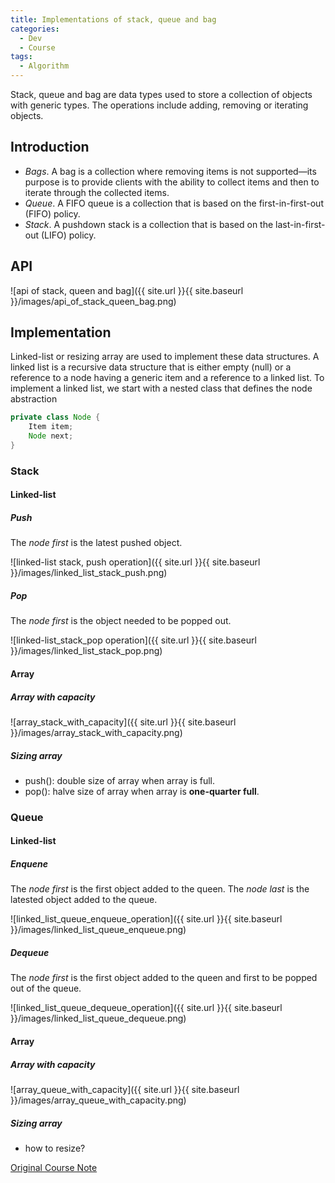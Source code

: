 ```yaml
---
title: Implementations of stack, queue and bag
categories:
  - Dev
  - Course
tags:
  - Algorithm
---
```


Stack, queue and bag are data types used to store a collection of objects with generic types. The operations include adding, removing or iterating objects.

## Introduction

* *Bags*. A bag is a collection where removing items is not supported—its purpose is to provide clients with the ability to collect items and then to iterate through the collected items.  
* *Queue*. A FIFO queue is a collection that is based on the first-in-first-out (FIFO) policy.  
* *Stack*. A pushdown stack is a collection that is based on the last-in-first-out (LIFO) policy. 

## API
![api of stack, queen and bag]({{ site.url }}{{ site.baseurl }}/images/api_of_stack_queen_bag.png)

## Implementation

Linked-list or resizing array are used to implement these data structures. A linked list is a recursive data structure that is either empty (null) or a reference to a node having a generic item and a reference to a linked list. To implement a linked list, we start with a nested class that defines the node abstraction

```java
private class Node {
    Item item;
    Node next;
}
```

### Stack

#### Linked-list

##### Push

The *node first* is the latest pushed object.

![linked-list stack, push operation]({{ site.url }}{{ site.baseurl }}/images/linked_list_stack_push.png)

##### Pop

The *node first* is the object needed to be popped out.

![linked-list_stack_pop operation]({{ site.url }}{{ site.baseurl }}/images/linked_list_stack_pop.png)

#### Array

##### Array with capacity

![array_stack_with_capacity]({{ site.url }}{{ site.baseurl }}/images/array_stack_with_capacity.png)

##### Sizing array

* push(): double size of array when array is full.  
* pop(): halve size of array when array is **one-quarter full**.

### Queue

#### Linked-list

##### Enquene

The *node first* is the first object added to the queen. The *node last* is the latested object added to the queue.

![linked_list_queue_enqueue_operation]({{ site.url }}{{ site.baseurl }}/images/linked_list_queue_enqueue.png)

##### Dequeue

The *node first* is the first object added to the queen and first to be popped out of the queue.

![linked_list_queue_dequeue_operation]({{ site.url }}{{ site.baseurl }}/images/linked_list_queue_dequeue.png)

#### Array

##### Array with capacity

![array_queue_with_capacity]({{ site.url }}{{ site.baseurl }}/images/array_queue_with_capacity.png)

##### Sizing array

* how to resize?

[Original Course Note](http://algs4.cs.princeton.edu/13stacks/)
